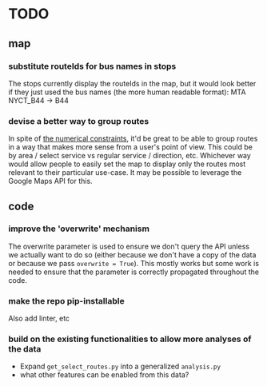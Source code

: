 TODO
==============

## map

### substitute routeIds for bus names in stops
The stops currently display the routeIds in the map, but it would look better if they just used the bus names (the more human readable format):
MTA NYCT_B44 -> B44

### devise a better way to group routes
In spite of [the numerical constraints](./README.md#route-groups), it'd be great to be able to group routes in a way that makes more sense from a user's point of view. This could be by area / select service vs regular service / direction, etc.
Whichever way would allow people to easily set the map to display only the routes most relevant to their particular use-case. 
It may be possible to leverage the Google Maps API for this.

## code
### improve the 'overwrite' mechanism
The overwrite parameter is used to ensure we don't query the API unless we actually want to do so (either because we don't have a copy of the data or because we pass `overwrite = True`).
This mostly works but some work is needed to ensure that the parameter is correctly propagated throughout the code.

### make the repo pip-installable
Also add linter, etc

### build on the existing functionalities to allow more analyses of the data
 - Expand `get_select_routes.py` into a generalized `analysis.py`
 - what other features can be enabled from this data?
